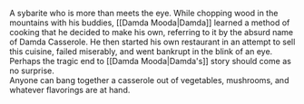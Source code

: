 A sybarite who is more than meets the eye.
While chopping wood in the mountains with his buddies, <span class="people">[[Damda Mooda|Damda]]</span> learned a method of cooking that he decided to make his own, referring to it by the absurd name of Damda Casserole.  He then started his own restaurant in an attempt to sell this cuisine, failed miserably, and went bankrupt in the blink of an eye.
Perhaps the tragic end to <span class="people">[[Damda Mooda|Damda's]]</span> story should come as no surprise.  
Anyone can bang together a casserole out of vegetables, mushrooms, and whatever flavorings are at hand.